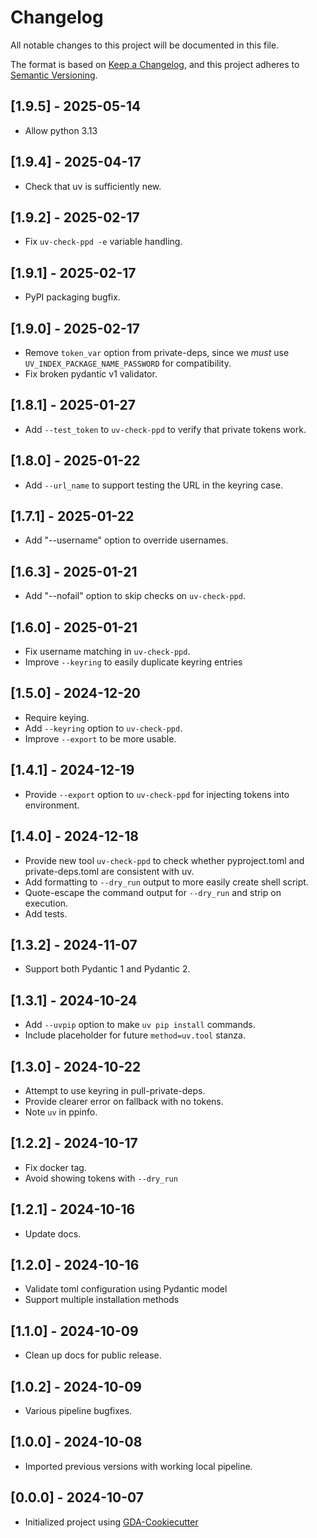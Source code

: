 # Changelog

All notable changes to this project will be documented in this file.

The format is based on [Keep a Changelog](https://keepachangelog.com/en/1.1.0/),
and this project adheres to [Semantic Versioning](https://semver.org/spec/v2.0.0.html).


## [1.9.5] - 2025-05-14

- Allow python 3.13

## [1.9.4] - 2025-04-17

- Check that uv is sufficiently new.

## [1.9.2] - 2025-02-17

- Fix `uv-check-ppd -e` variable handling.

## [1.9.1] - 2025-02-17

- PyPI packaging bugfix.

## [1.9.0] - 2025-02-17

- Remove `token_var` option from private-deps, since we *must* use `UV_INDEX_PACKAGE_NAME_PASSWORD` for compatibility.
- Fix broken pydantic v1 validator.

## [1.8.1] - 2025-01-27

- Add `--test_token` to `uv-check-ppd` to verify that private tokens work.

## [1.8.0] - 2025-01-22

- Add `--url_name` to support testing the URL in the keyring case.

## [1.7.1] - 2025-01-22

- Add "--username" option to override usernames.

## [1.6.3] - 2025-01-21

- Add "--nofail" option to skip checks on `uv-check-ppd`.

## [1.6.0] - 2025-01-21

- Fix username matching in `uv-check-ppd`.
- Improve `--keyring` to easily duplicate keyring entries

## [1.5.0] - 2024-12-20

- Require keying.
- Add `--keyring` option to `uv-check-ppd`.
- Improve `--export` to be more usable.

## [1.4.1] - 2024-12-19

- Provide `--export` option to `uv-check-ppd` for injecting tokens into environment.

## [1.4.0] - 2024-12-18

- Provide new tool `uv-check-ppd` to check whether pyproject.toml and
  private-deps.toml are consistent with uv.
- Add formatting to `--dry_run` output to more easily create shell script.
- Quote-escape the command output for `--dry_run` and strip on execution.
- Add tests.

## [1.3.2] - 2024-11-07

- Support both Pydantic 1 and Pydantic 2.

## [1.3.1] - 2024-10-24

- Add `--uvpip` option to make `uv pip install` commands.
- Include placeholder for future `method=uv.tool` stanza.

## [1.3.0] - 2024-10-22

- Attempt to use keyring in pull-private-deps.
- Provide clearer error on fallback with no tokens.
- Note `uv` in ppinfo.

## [1.2.2] - 2024-10-17

- Fix docker tag.
- Avoid showing tokens with `--dry_run`

## [1.2.1] - 2024-10-16

- Update docs.

## [1.2.0] - 2024-10-16

- Validate toml configuration using Pydantic model
- Support multiple installation methods

## [1.1.0] - 2024-10-09

- Clean up docs for public release.

## [1.0.2] - 2024-10-09

- Various pipeline bugfixes.

## [1.0.0] - 2024-10-08

- Imported previous versions with working local pipeline.

## [0.0.0] - 2024-10-07

- Initialized project using [GDA-Cookiecutter](https://gitlab.geomdata.com/geomdata/gda-cookiecutter)
